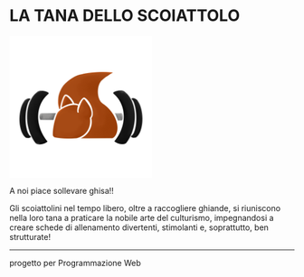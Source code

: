 <p><h1>LA TANA DELLO SCOIATTOLO</h1></p>

<img src="public/images/logo.png" align=center width=50% height=50%>

A noi piace sollevare ghisa!!

Gli scoiattolini nel tempo libero, oltre a raccogliere ghiande, si riuniscono nella loro tana a praticare la nobile arte del culturismo, impegnandosi a creare schede di allenamento divertenti, stimolanti e, soprattutto, ben strutturate!


-----
progetto per Programmazione Web 
